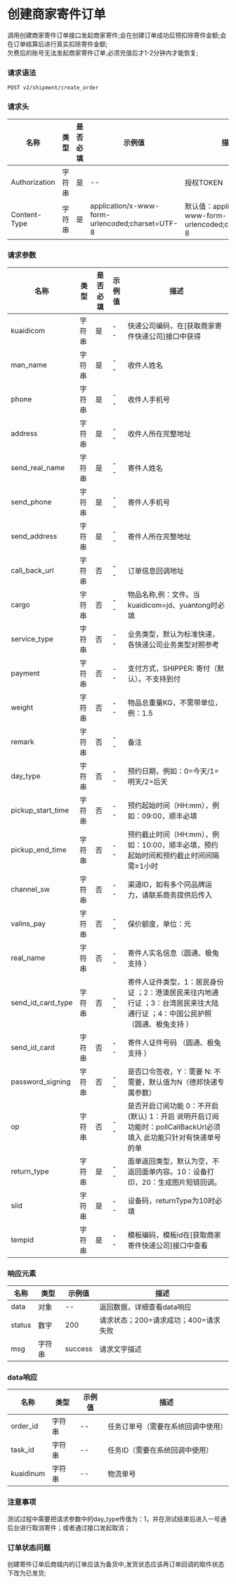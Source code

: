 # 创建商家寄件订单

调用创建商家寄件订单接口发起商家寄件;会在创建订单成功后预扣除寄件金额;会在订单结算后进行真实扣除寄件金额;  
欠费后的账号无法发起商家寄件订单,必须充值后才1-2分钟内才能恢复;

### 请求语法

```
POST v2/shipment/create_order
```

### 请求头

| 名称 | 类型|是否必填 |示例值| 描述|
|---|---|---|---|---|
| Authorization | 字符串|是|--| 授权TOKEN |
| Content-Type | 字符串|是|application/x-www-form-urlencoded;charset=UTF-8| 默认值：application/x-www-form-urlencoded;charset=UTF-8 |

### 请求参数

| 名称 | 类型|是否必填 |示例值| 描述|
|---|---|---|---|---|
| kuaidicom | 字符串|是|--| 快递公司编码，在[获取商家寄件快递公司]接口中获得 |
| man_name | 字符串|是|--| 收件人姓名 |
| phone | 字符串|是|--| 收件人手机号 |
| address | 字符串|是|--| 收件人所在完整地址 |
| send_real_name | 字符串|是|--| 寄件人姓名 |
| send_phone | 字符串|是|--| 寄件人手机号 |
| send_address | 字符串|是|--| 寄件人所在完整地址 |
| call_back_url | 字符串|否|--| 订单信息回调地址 |
| cargo | 字符串|否|--| 物品名称,例：文件。当kuaidicom=jd、yuantong时必填 |
| service_type | 字符串|否|--| 业务类型，默认为标准快递，各快递公司业务类型对照参考 |
| payment | 字符串|否|--| 支付方式，SHIPPER: 寄付（默认）。不支持到付 |
| weight | 字符串|否|--| 物品总重量KG，不需带单位，例：1.5 |
| remark | 字符串|否|--| 备注 |
| day_type | 字符串|否|--| 预约日期，例如：0=今天/1=明天/2=后天 |
| pickup_start_time | 字符串|否|--| 预约起始时间（HH:mm），例如：09:00，顺丰必填 |
| pickup_end_time | 字符串|否|--| 预约截止时间（HH:mm），例如：10:00，顺丰必填，预约起始时间和预约截止时间间隔需≥1小时 |
| channel_sw | 字符串|否|--| 渠道ID，如有多个同品牌运力，请联系商务提供后传入 |
| valins_pay | 字符串|否|--| 保价额度，单位：元 |
| real_name | 字符串|否|--| 寄件人实名信息（圆通、极兔支持 ） |
| send_id_card_type | 字符串|否|--| 寄件人证件类型，1：居民身份证 ；2：港澳居民来往内地通行证 ；3：台湾居民来往大陆通行证 ；4：中国公民护照（圆通、极兔支持 ） |
| send_id_card | 字符串|否|--| 寄件人证件号码 （圆通、极兔支持 ） |
| password_signing | 字符串|否|--| 是否口令签收，Y：需要 N: 不需要，默认值为N（德邦快递专属参数） |
| op | 字符串|否|--| 是否开启订阅功能 0：不开启(默认) 1：开启 说明开启订阅功能时：pollCallBackUrl必须填入 此功能只针对有快递单号的单 |
| return_type | 字符串|是|--| 面单返回类型，默认为空，不返回面单内容。10：设备打印，20：生成图片短链回调。 |
| siid | 字符串|是|--| 设备码，returnType为10时必填 |
| tempid | 字符串|是|--| 模板编码，模板id在[获取商家寄件快递公司]接口中查看 |

### 响应元素

| 名称 | 类型 |示例值| 描述|
|---|---|---|---| 
| data | 对象|--| 返回数据，详细查看data响应 |
| status | 数字|200| 请求状态；200=请求成功；400=请求失败 |
| msg | 字符串|success| 请求文字描述 |

### data响应

| 名称 | 类型 |示例值| 描述|
|---|---|---|---| 
| order_id | 字符串|--| 任务订单号（需要在系统回调中使用） |
| task_id | 字符串|--| 任务ID（需要在系统回调中使用） |
| kuaidinum | 字符串|--| 物流单号 |


### 注意事项

测试过程中需要把请求参数中的day_type传值为：1，并在测试结束后进入一号通后台进行取消寄件；或者通过接口发起取消；

### 订单状态问题

创建寄件订单后商城内的订单应该为备货中,发货状态应该再订单回调的取件状态下改为已发货;
